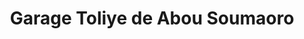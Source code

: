 ---
title: "Garage Toliye de Abou Soumaoro"
url: /macenta/garage-toliye-de-abou-soumaoro/
shop: réparation de voitures
---